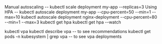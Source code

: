 Manual autoscaling -- kubectl scale deployment my-app --replicas=3
Using HPA -- kubectl autoscale deployment my-app --cpu-percent=50 --min=1 --max=10
kubectl autoscale deployment nginx-deployment --cpu-percent=80 --min=1 --max=3
kubectl get hpa
kubectl get hpa --watch

kubectl vpa
kubectl describe vpa <name> -- to see recommendations 
kubectl get pods -n kubesystem | grep vpa -- to see vpa deployments